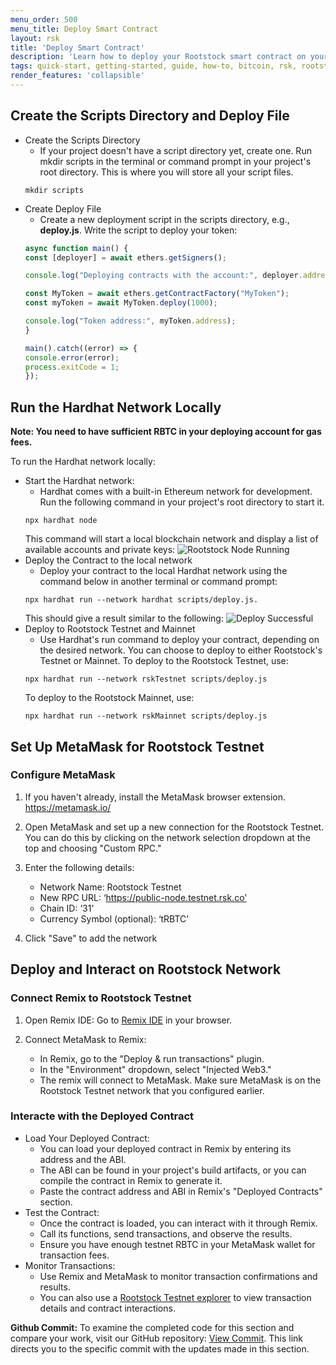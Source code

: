 ```yaml
---
menu_order: 500
menu_title: Deploy Smart Contract
layout: rsk
title: 'Deploy Smart Contract'
description: 'Learn how to deploy your Rootstock smart contract on your local environment and Rootstock Testnet and Mainnet'
tags: quick-start, getting-started, guide, how-to, bitcoin, rsk, rootstock, blockchain
render_features: 'collapsible'
---
```


## Create the Scripts Directory and Deploy File

[](#top "collapsible")
- Create the Scripts Directory
   - If your project doesn't have a script directory yet, create one. Run mkdir scripts in the terminal or command prompt in your project's root directory. This is where you will store all your script files.
   ```shell
   mkdir scripts
   ```
- Create Deploy File
   - Create a new deployment script in the scripts directory, e.g., **deploy.js**.
   Write the script to deploy your token:
   ```js
   async function main() {
   const [deployer] = await ethers.getSigners();

   console.log("Deploying contracts with the account:", deployer.address);

   const MyToken = await ethers.getContractFactory("MyToken");
   const myToken = await MyToken.deploy(1000);

   console.log("Token address:", myToken.address);
   }

   main().catch((error) => {
   console.error(error);
   process.exitCode = 1;
   });
   ```

## Run the Hardhat Network Locally

**Note: You need to have sufficient RBTC in your deploying account for gas fees.**

To run the Hardhat network locally:

[](#top "collapsible")
- Start the Hardhat network:
   - Hardhat comes with a built-in Ethereum network for development. Run the following command in your project's root directory to start it.
   ```shell
   npx hardhat node
   ```
   This command will start a local blockchain network and display a list of available accounts and private keys:
   ![Rootstock Node Running](/assets/img/guides/quickstart/hardhat/run-node.png)
- Deploy the Contract to the local network
   - Deploy your contract to the local Hardhat network using the command below in another terminal or command prompt:
   ```shell
   npx hardhat run --network hardhat scripts/deploy.js.
   ```
   This should give a result similar to the following:
   ![Deploy Successful](/assets/img/guides/quickstart/hardhat/deploy-success.png)
- Deploy to Rootstock Testnet and Mainnet
   - Use Hardhat's run command to deploy your contract, depending on the desired network. You can choose to deploy to either Rootstock's Testnet or Mainnet.
   To deploy to the Rootstock Testnet, use:
   ```shell
   npx hardhat run --network rskTestnet scripts/deploy.js
   ```
   To deploy to the Rootstock Mainnet, use:
   ```shell
   npx hardhat run --network rskMainnet scripts/deploy.js
   ```

## Set Up MetaMask for Rootstock Testnet

### Configure MetaMask

1. If you haven't already, install the MetaMask browser extension. https://metamask.io/

2. Open MetaMask and set up a new connection for the Rootstock Testnet. You can do this by clicking on the network selection dropdown at the top and choosing "Custom RPC."

3. Enter the following details:
   - Network Name: Rootstock Testnet
   - New RPC URL: ‘https://public-node.testnet.rsk.co’
   - Chain ID: ‘31’
   - Currency Symbol (optional): ‘tRBTC’

4. Click "Save" to add the network

## Deploy and Interact on Rootstock Network

### Connect Remix to Rootstock Testnet

1. Open Remix IDE: Go to [Remix IDE](https://remix.ethereum.org/) in your browser.

2. Connect MetaMask to Remix:
   - In Remix, go to the "Deploy & run transactions" plugin.
   - In the "Environment" dropdown, select "Injected Web3."
   - The remix will connect to MetaMask. Make sure MetaMask is on the Rootstock Testnet network that you configured earlier.

### Interacte with the Deployed Contract

[](#top "collapsible")
- Load Your Deployed Contract:
   - You can load your deployed contract in Remix by entering its address and the ABI.
   - The ABI can be found in your project's build artifacts, or you can compile the contract in Remix to generate it.
   - Paste the contract address and ABI in Remix's "Deployed Contracts" section.
- Test the Contract:
   - Once the contract is loaded, you can interact with it through Remix.
   - Call its functions, send transactions, and observe the results.
   - Ensure you have enough testnet RBTC in your MetaMask wallet for transaction fees.
- Monitor Transactions:
   - Use Remix and MetaMask to monitor transaction confirmations and results.
   - You can also use a [Rootstock Testnet explorer](https://explorer.testnet.rsk.co/) to view transaction details and contract interactions.

**Github Commit:** To examine the completed code for this section and compare your work, visit our GitHub repository: [View Commit](https://github.com/jesus-iov/rootstock-quick-start-guide/commit/846c60b867cd16541a40e9a57864a869004a0935). This link directs you to the specific commit with the updates made in this section.
